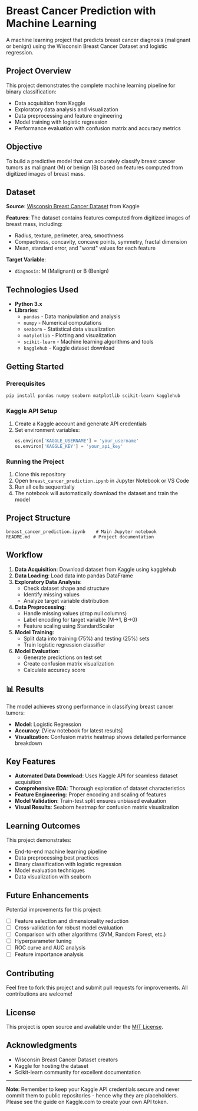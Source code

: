 # Breast Cancer Prediction with Machine Learning

A machine learning project that predicts breast cancer diagnosis (malignant or benign) using the Wisconsin Breast Cancer Dataset and logistic regression.

##  Project Overview

This project demonstrates the complete machine learning pipeline for binary classification:
- Data acquisition from Kaggle
- Exploratory data analysis and visualization
- Data preprocessing and feature engineering
- Model training with logistic regression
- Performance evaluation with confusion matrix and accuracy metrics

##  Objective

To build a predictive model that can accurately classify breast cancer tumors as malignant (M) or benign (B) based on features computed from digitized images of breast mass.

##  Dataset

**Source**: [Wisconsin Breast Cancer Dataset](https://www.kaggle.com/datasets/uciml/breast-cancer-wisconsin-data) from Kaggle

**Features**: The dataset contains features computed from digitized images of breast mass, including:
- Radius, texture, perimeter, area, smoothness
- Compactness, concavity, concave points, symmetry, fractal dimension
- Mean, standard error, and "worst" values for each feature

**Target Variable**: 
- `diagnosis`: M (Malignant) or B (Benign)

##  Technologies Used

- **Python 3.x**
- **Libraries**:
  - `pandas` - Data manipulation and analysis
  - `numpy` - Numerical computations
  - `seaborn` - Statistical data visualization
  - `matplotlib` - Plotting and visualization
  - `scikit-learn` - Machine learning algorithms and tools
  - `kagglehub` - Kaggle dataset download

##  Getting Started

### Prerequisites

```bash
pip install pandas numpy seaborn matplotlib scikit-learn kagglehub
```

### Kaggle API Setup

1. Create a Kaggle account and generate API credentials
2. Set environment variables:
   ```python
   os.environ['KAGGLE_USERNAME'] = 'your_username'
   os.environ['KAGGLE_KEY'] = 'your_api_key'
   ```

### Running the Project

1. Clone this repository
2. Open `breast_cancer_prediction.ipynb` in Jupyter Notebook or VS Code
3. Run all cells sequentially
4. The notebook will automatically download the dataset and train the model

##  Project Structure

```
breast_cancer_prediction.ipynb    # Main Jupyter notebook
README.md                        # Project documentation
```

##  Workflow

1. **Data Acquisition**: Download dataset from Kaggle using kagglehub
2. **Data Loading**: Load data into pandas DataFrame
3. **Exploratory Data Analysis**: 
   - Check dataset shape and structure
   - Identify missing values
   - Analyze target variable distribution
4. **Data Preprocessing**:
   - Handle missing values (drop null columns)
   - Label encoding for target variable (M→1, B→0)
   - Feature scaling using StandardScaler
5. **Model Training**:
   - Split data into training (75%) and testing (25%) sets
   - Train logistic regression classifier
6. **Model Evaluation**:
   - Generate predictions on test set
   - Create confusion matrix visualization
   - Calculate accuracy score

## 📊 Results

The model achieves strong performance in classifying breast cancer tumors:

- **Model**: Logistic Regression
- **Accuracy**: [View notebook for latest results]
- **Visualization**: Confusion matrix heatmap shows detailed performance breakdown

## Key Features

- **Automated Data Download**: Uses Kaggle API for seamless dataset acquisition
- **Comprehensive EDA**: Thorough exploration of dataset characteristics
- **Feature Engineering**: Proper encoding and scaling of features
- **Model Validation**: Train-test split ensures unbiased evaluation
- **Visual Results**: Seaborn heatmap for confusion matrix visualization

## Learning Outcomes

This project demonstrates:
- End-to-end machine learning pipeline
- Data preprocessing best practices
- Binary classification with logistic regression
- Model evaluation techniques
- Data visualization with seaborn

## Future Enhancements

Potential improvements for this project:
- [ ] Feature selection and dimensionality reduction
- [ ] Cross-validation for robust model evaluation
- [ ] Comparison with other algorithms (SVM, Random Forest, etc.)
- [ ] Hyperparameter tuning
- [ ] ROC curve and AUC analysis
- [ ] Feature importance analysis

##  Contributing

Feel free to fork this project and submit pull requests for improvements. All contributions are welcome!

## License

This project is open source and available under the [MIT License](LICENSE).

## Acknowledgments

- Wisconsin Breast Cancer Dataset creators
- Kaggle for hosting the dataset
- Scikit-learn community for excellent documentation

---

**Note**: Remember to keep your Kaggle API credentials secure and never commit them to public repositories - hence why they are placeholders. Please see the guide on Kaggle.com to create your own API token.
